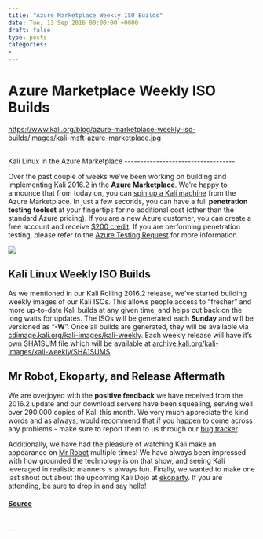 ```yaml
---
title: "Azure Marketplace Weekly ISO Builds"
date: Tue, 13 Sep 2016 00:00:00 +0000
draft: false
type: posts
categories: 
- 
---
```

# Azure Marketplace Weekly ISO Builds
https://www.kali.org/blog/azure-marketplace-weekly-iso-builds/images/kali-msft-azure-marketplace.jpg
<br/>

<br/>
Kali Linux in the Azure Marketplace
-----------------------------------

Over the past couple of weeks we’ve been working on building and implementing Kali 2016.2 in the **Azure Marketplace**. We’re happy to announce that from today on, you can [spin up a Kali machine](https://azure.microsoft.com/en-us/marketplace/partners/kali-linux/kali-linux/) from the Azure Marketplace. In just a few seconds, you can have a full **penetration testing toolset** at your fingertips for no additional cost (other than the standard Azure pricing). If you are a new Azure customer, you can create a free account and receive [$200 credit](https://azure.microsoft.com/en-us/offers/ms-azr-0044p/). If you are performing penetration testing, please refer to the [Azure Testing Request](https://security-forms.azure.com/penetration-testing/terms) for more information.

[![](https://www.kali.org/blog/azure-marketplace-weekly-iso-builds/images/kalisummary.png)](https://www.kali.org/blog/azure-marketplace-weekly-iso-builds/images/kalisummary.png)

Kali Linux Weekly ISO Builds
----------------------------

As we mentioned in our Kali Rolling 2016.2 release, we’ve started building weekly images of our Kali ISOs. This allows people access to “fresher” and more up-to-date Kali builds at any given time, and helps cut back on the long waits for updates. The ISOs will be generated each **Sunday** and will be versioned as “**\-W**”. Once all builds are generated, they will be available via [cdimage.kali.org/kali-images/kali-weekly](http://cdimage.kali.org/kali-images/kali-weekly/). Each weekly release will have it’s own SHA1SUM file which will be available at [archive.kali.org/kali-images/kali-weekly/SHA1SUMS](https://archive.kali.org/kali-images/kali-weekly/SHA1SUMS).

Mr Robot, Ekoparty, and Release Aftermath
-----------------------------------------

We are overjoyed with the **positive feedback** we have received from the 2016.2 update and our download servers have been squealing, serving well over 290,000 copies of Kali this month. We very much appreciate the kind words and as always, would recommend that if you happen to come across any problems - make sure to report them to us through our [bug tracker](https://bugs.kali.org/).

Additionally, we have had the pleasure of watching Kali make an appearance on [Mr Robot](https://www.usanetwork.com/mr-robot) multiple times! We have always been impressed with how grounded the technology is on that show, and seeing Kali leveraged in realistic manners is always fun. Finally, we wanted to make one last shout out about the upcoming Kali Dojo at [ekoparty](https://ekoparty.org/kali-workshops.php). If you are attending, be sure to drop in and say hello!

#### [Source](https://www.kali.org/blog/azure-marketplace-weekly-iso-builds/)

<br/>
---
